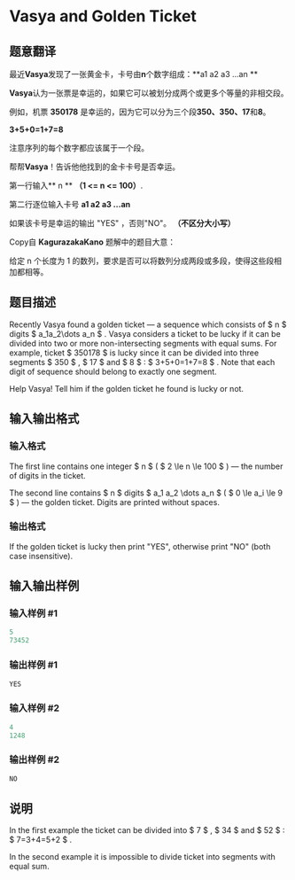 # Vasya and Golden Ticket

## 题意翻译

最近**Vasya**发现了一张黄金卡，卡号由**n**个数字组成：**a1 a2 a3 ...an **

**Vasya**认为一张票是幸运的，如果它可以被划分成两个或更多个等量的非相交段。

例如，机票 **350178** 是幸运的，因为它可以分为三个段**350、350、17**和**8**。

**3+5+0=1+7=8**

注意序列的每个数字都应该属于一个段。

帮帮**Vasya**！告诉他他找到的金卡卡号是否幸运。

第一行输入** n ** **（1 <= n <= 100）**.

第二行逐位输入卡号 **a1 a2 a3 ...an**

如果该卡号是幸运的输出 "YES" ，否则"NO"。 **（不区分大小写）**

Copy自 **KagurazakaKano** 题解中的题目大意：

给定 n 个长度为 1 的数列，要求是否可以将数列分成两段或多段，使得这些段相加都相等。

## 题目描述

Recently Vasya found a golden ticket — a sequence which consists of $ n $ digits $ a_1a_2\dots a_n $ . Vasya considers a ticket to be lucky if it can be divided into two or more non-intersecting segments with equal sums. For example, ticket $ 350178 $ is lucky since it can be divided into three segments $ 350 $ , $ 17 $ and $ 8 $ : $ 3+5+0=1+7=8 $ . Note that each digit of sequence should belong to exactly one segment.

Help Vasya! Tell him if the golden ticket he found is lucky or not.

## 输入输出格式

### 输入格式

The first line contains one integer $ n $ ( $ 2 \le n \le 100 $ ) — the number of digits in the ticket.

The second line contains $ n $ digits $ a_1 a_2 \dots a_n $ ( $ 0 \le a_i \le 9 $ ) — the golden ticket. Digits are printed without spaces.

### 输出格式

If the golden ticket is lucky then print "YES", otherwise print "NO" (both case insensitive).

## 输入输出样例

### 输入样例 #1

```cpp
5
73452

```
### 输出样例 #1

```cpp
YES

```
### 输入样例 #2

```cpp
4
1248

```
### 输出样例 #2

```cpp
NO

```
## 说明

In the first example the ticket can be divided into $ 7 $ , $ 34 $ and $ 52 $ : $ 7=3+4=5+2 $ .

In the second example it is impossible to divide ticket into segments with equal sum.

